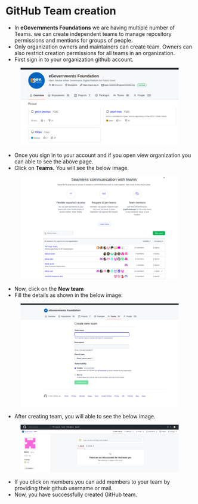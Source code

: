 # GitHub Team creation

* In **eGovernments Foundations** we are having multiple number of Teams. we can create independent teams to manage repository permissions and mentions for groups of people.
* Only organization owners and maintainers can create team. Owners can also restrict creation permissions for all teams in an organization.
* First sign in to your organization github account.

<figure><img src="../../../.gitbook/assets/Screenshot from 2022-11-09 12-36-49-20221109-070649.png" alt=""><figcaption></figcaption></figure>

* Once you sign in to your account and if you open view organization you can able to see the above page.
* Click on **Teams.** You will see the below image.

<figure><img src="../../../.gitbook/assets/image-20221109-070944.png" alt=""><figcaption></figcaption></figure>

* Now, click on the **New team**
* Fill the details as shown in the below image:

<figure><img src="../../../.gitbook/assets/image-20221109-071148.png" alt=""><figcaption></figcaption></figure>

* After creating team, you will able to see the below image.

<figure><img src="../../../.gitbook/assets/image-20221109-071554.png" alt=""><figcaption></figcaption></figure>

* If you click on members.you can add members to your team by providing their github username or mail.
* Now, you have successfully created GitHub team.
